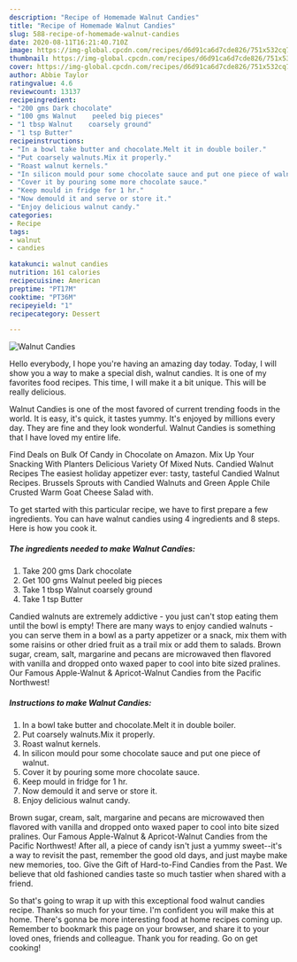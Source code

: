 ```yaml
---
description: "Recipe of Homemade Walnut Candies"
title: "Recipe of Homemade Walnut Candies"
slug: 588-recipe-of-homemade-walnut-candies
date: 2020-08-11T16:21:40.710Z
image: https://img-global.cpcdn.com/recipes/d6d91ca6d7cde826/751x532cq70/walnut-candies-recipe-main-photo.jpg
thumbnail: https://img-global.cpcdn.com/recipes/d6d91ca6d7cde826/751x532cq70/walnut-candies-recipe-main-photo.jpg
cover: https://img-global.cpcdn.com/recipes/d6d91ca6d7cde826/751x532cq70/walnut-candies-recipe-main-photo.jpg
author: Abbie Taylor
ratingvalue: 4.6
reviewcount: 13137
recipeingredient:
- "200 gms Dark chocolate"
- "100 gms Walnut    peeled big pieces"
- "1 tbsp Walnut    coarsely ground"
- "1 tsp Butter"
recipeinstructions:
- "In a bowl take butter and chocolate.Melt it in double boiler."
- "Put coarsely walnuts.Mix it properly."
- "Roast walnut kernels."
- "In silicon mould pour some chocolate sauce and put one piece of walnut."
- "Cover it by pouring some more chocolate sauce."
- "Keep mould in fridge for 1 hr."
- "Now demould it and serve or store it."
- "Enjoy delicious walnut candy."
categories:
- Recipe
tags:
- walnut
- candies

katakunci: walnut candies 
nutrition: 161 calories
recipecuisine: American
preptime: "PT17M"
cooktime: "PT36M"
recipeyield: "1"
recipecategory: Dessert

---
```



![Walnut Candies](https://img-global.cpcdn.com/recipes/d6d91ca6d7cde826/751x532cq70/walnut-candies-recipe-main-photo.jpg)

Hello everybody, I hope you're having an amazing day today. Today, I will show you a way to make a special dish, walnut candies. It is one of my favorites food recipes. This time, I will make it a bit unique. This will be really delicious.

Walnut Candies is one of the most favored of current trending foods in the world. It is easy, it's quick, it tastes yummy. It's enjoyed by millions every day. They are fine and they look wonderful. Walnut Candies is something that I have loved my entire life.

Find Deals on Bulk Of Candy in Chocolate on Amazon. Mix Up Your Snacking With Planters Delicious Variety Of Mixed Nuts. Candied Walnut Recipes The easiest holiday appetizer ever: tasty, tasteful Candied Walnut Recipes. Brussels Sprouts with Candied Walnuts and Green Apple Chile Crusted Warm Goat Cheese Salad with.


To get started with this particular recipe, we have to first prepare a few ingredients. You can have walnut candies using 4 ingredients and 8 steps. Here is how you cook it.

<!--inarticleads1-->

##### The ingredients needed to make Walnut Candies:

1. Take 200 gms Dark chocolate
1. Get 100 gms Walnut    peeled big pieces
1. Take 1 tbsp Walnut    coarsely ground
1. Take 1 tsp Butter


Candied walnuts are extremely addictive - you just can&#39;t stop eating them until the bowl is empty! There are many ways to enjoy candied walnuts - you can serve them in a bowl as a party appetizer or a snack, mix them with some raisins or other dried fruit as a trail mix or add them to salads. Brown sugar, cream, salt, margarine and pecans are microwaved then flavored with vanilla and dropped onto waxed paper to cool into bite sized pralines. Our Famous Apple-Walnut &amp; Apricot-Walnut Candies from the Pacific Northwest! 

<!--inarticleads2-->

##### Instructions to make Walnut Candies:

1. In a bowl take butter and chocolate.Melt it in double boiler.
1. Put coarsely walnuts.Mix it properly.
1. Roast walnut kernels.
1. In silicon mould pour some chocolate sauce and put one piece of walnut.
1. Cover it by pouring some more chocolate sauce.
1. Keep mould in fridge for 1 hr.
1. Now demould it and serve or store it.
1. Enjoy delicious walnut candy.


Brown sugar, cream, salt, margarine and pecans are microwaved then flavored with vanilla and dropped onto waxed paper to cool into bite sized pralines. Our Famous Apple-Walnut &amp; Apricot-Walnut Candies from the Pacific Northwest! After all, a piece of candy isn&#39;t just a yummy sweet--it&#39;s a way to revisit the past, remember the good old days, and just maybe make new memories, too. Give the Gift of Hard-to-Find Candies from the Past. We believe that old fashioned candies taste so much tastier when shared with a friend. 

So that's going to wrap it up with this exceptional food walnut candies recipe. Thanks so much for your time. I'm confident you will make this at home. There's gonna be more interesting food at home recipes coming up. Remember to bookmark this page on your browser, and share it to your loved ones, friends and colleague. Thank you for reading. Go on get cooking!
